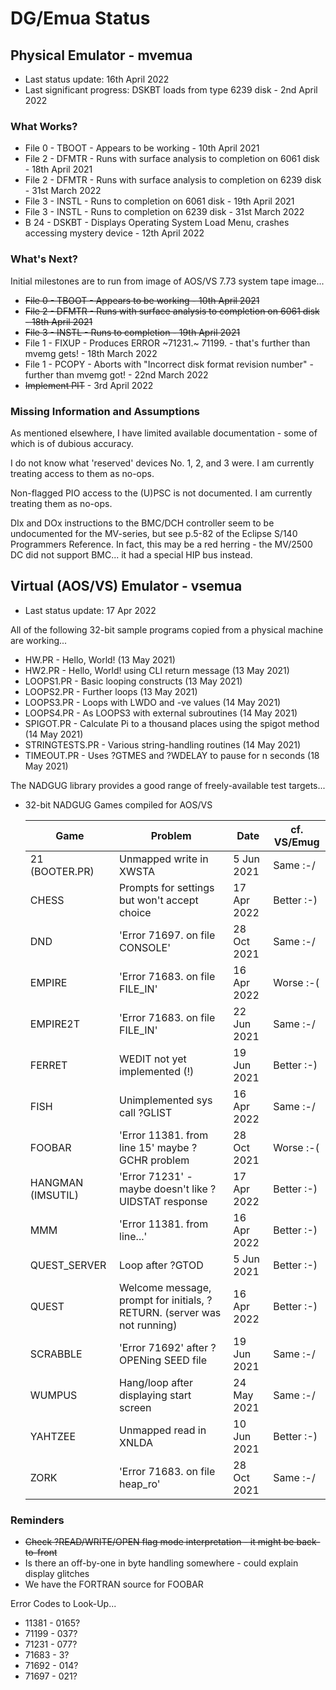 # DG/Emua Status

## Physical Emulator - mvemua

* Last status update: 16th April 2022
* Last significant progress: DSKBT loads from type 6239 disk - 2nd April 2022

### What Works?
* File 0 - TBOOT - Appears to be working - 10th April 2021
* File 2 - DFMTR - Runs with surface analysis to completion on 6061 disk - 18th April 2021
* File 2 - DFMTR - Runs with surface analysis to completion on 6239 disk - 31st March 2022
* File 3 - INSTL - Runs to completion on 6061 disk - 19th April 2021
* File 3 - INSTL - Runs to completion on 6239 disk - 31st March 2022
* B 24   - DSKBT - Displays Operating System Load Menu, crashes accessing mystery device - 12th April 2022
  
### What's Next?
Initial milestones are to run from image of AOS/VS 7.73 system tape image...
* ~~File 0 - TBOOT - Appears to be working - 10th April 2021~~
* ~~File 2 - DFMTR - Runs with surface analysis to completion on 6061 disk - 18th April 2021~~
* ~~File 3 - INSTL - Runs to completion - 19th April 2021~~
* File 1 - FIXUP - Produces ERROR ~71231.~ 71199. - that's further than mvemg gets! - 18th March 2022
* File 1 - PCOPY - Aborts with "Incorrect disk format revision number" - further than mvemg got! - 22nd March 2022
* ~~Implement PIT~~ - 3rd April 2022

### Missing Information and Assumptions
As mentioned elsewhere, I have limited available documentation - some of which is of dubious accuracy.

I do not know what 'reserved' devices No. 1, 2, and 3 were.  I am currently treating access to them as no-ops.

Non-flagged PIO access to the (U)PSC is not documented.  I am currently treating them as no-ops.

DIx and DOx instructions to the BMC/DCH controller seem to be undocumented for the MV-series, but see p.5-82 of the Eclipse S/140 Programmers Reference.  In fact, this may be a red herring - the MV/2500 DC did not support BMC... it had a special HIP bus instead.

## Virtual (AOS/VS) Emulator - vsemua

* Last status update: 17 Apr 2022
  
All of the following 32-bit sample programs copied from a physical machine are working...
* HW.PR - Hello, World! (13 May 2021)
* HW2.PR - Hello, World! using CLI return message (13 May 2021)
* LOOPS1.PR - Basic looping constructs (13 May 2021)
* LOOPS2.PR - Further loops (13 May 2021)
* LOOPS3.PR - Loops with LWDO and -ve values (14 May 2021)
* LOOPS4.PR - As LOOPS3 with external subroutines (14 May 2021)
* SPIGOT.PR - Calculate Pi to a thousand places using the spigot method (14 May 2021)
* STRINGTESTS.PR - Various string-handling routines (14 May 2021)
* TIMEOUT.PR - Uses ?GTMES and ?WDELAY to pause for n seconds (18 May 2021)

The NADGUG library provides a good range of freely-available test targets...
  
* 32-bit NADGUG Games compiled for AOS/VS

  |    Game           |   Problem                                             |   Date      | cf. VS/Emug |
  |-------------------|-------------------------------------------------------|-------------|-------------|
  | 21 (BOOTER.PR)    | Unmapped write in XWSTA                               |  5 Jun 2021 | Same   :-/ | 
  | CHESS             | Prompts for settings but won't accept choice          | 17 Apr 2022 | Better :-) |
  | DND               | 'Error 71697. on file CONSOLE'                        | 28 Oct 2021 | Same   :-/ |
  | EMPIRE            | 'Error 71683. on file FILE_IN'                        | 16 Apr 2022 | Worse  :-( |
  | EMPIRE2T          | 'Error 71683. on file FILE_IN'                        | 22 Jun 2021 | Same   :-/ |
  | FERRET            | WEDIT not yet implemented (!)                         | 19 Jun 2021 | Better :-) |
  | FISH              | Unimplemented sys call ?GLIST                         | 16 Apr 2022 | Same   :-/ |
  | FOOBAR            | 'Error 11381. from line 15' maybe ?GCHR problem       | 28 Oct 2021 | Worse  :-( |
  | HANGMAN (IMSUTIL) | 'Error 71231' - maybe doesn't like ?UIDSTAT response  | 17 Apr 2022 | Better :-) | 
  | MMM               | 'Error 11381. from line...'                           | 16 Apr 2022 | Better :-) |
  | QUEST_SERVER      | Loop after ?GTOD                                      |  5 Jun 2021 | Better :-) |
  | QUEST             | Welcome message, prompt for initials, ?RETURN. (server was not running) | 16 Apr 2022 | Better :-) |
  | SCRABBLE          | 'Error 71692' after ?OPENing SEED file                | 19 Jun 2021 | Same   :-/ |
  | WUMPUS            | Hang/loop after displaying start screen               | 24 May 2021 | Same   :-/ | 
  | YAHTZEE           | Unmapped read in XNLDA                                | 10 Jun 2021 | Better :-) |
  | ZORK              | 'Error 71683. on file heap_ro'                        | 28 Oct 2021 | Same   :-/ |
  
### Reminders
* ~~Check ?READ/WRITE/OPEN flag mode interpretation - it might be back-to-front~~
* Is there an off-by-one in byte handling somewhere - could explain display glitches
* We have the FORTRAN source for FOOBAR

Error Codes to Look-Up...
* 11381 - 0165?
* 71199 - 037?
* 71231 - 077?
* 71683 - 3?
* 71692 - 014?
* 71697 - 021?


